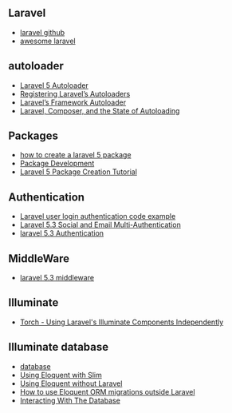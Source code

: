 Laravel 
---
- [laravel github](https://github.com/laravel/laravel)
- [awesome laravel](https://github.com/chiraggude/awesome-laravel)

autoloader
---
- [Laravel 5 Autoloader](http://alanstorm.com/laravel_5_autoloader/)
- [Registering Laravel’s Autoloaders](http://alanstorm.com/registering_laravel_autoloaders/)
- [Laravel’s Framework Autoloader](http://alanstorm.com/laravel_framework_autoloader/)
- [Laravel, Composer, and the State of Autoloading](http://alanstorm.com/series/autoloading/)

Packages
---
- [how to create a laravel 5 package](http://laraveldaily.com/how-to-create-a-laravel-5-package-in-10-easy-steps/)
- [Package Development](https://laravel.com/docs/5.3/packages)
- [Laravel 5 Package Creation Tutorial](http://kaltencoder.com/2015/07/laravel-5-package-creation-tutorial-part-1/)

Authentication
---
- [Laravel user login authentication code example](http://tutsnare.com/laravel-user-login-authentication-code-example/)
- [Laravel 5.3 Social and Email Multi-Authentication](https://tuts.codingo.me/laravel-social-and-email-authentication)
- [laravel 5.3 Authentication](https://laravel.com/docs/5.3/authentication)

MiddleWare
---
- [laravel 5.3 middleware](https://laravel.com/docs/5.3/middleware)

Illuminate
---
- [Torch - Using Laravel's Illuminate Components Independently](https://github.com/mattstauffer/Torch)

Illuminate database
---
- [database](https://github.com/illuminate/database)
- [Using Eloquent with Slim](https://www.slimframework.com/docs/cookbook/database-eloquent.html)
- [Using Eloquent without Laravel](https://jenssegers.com/index.php/53/using-eloquent-without-laravel)
- [How to use Eloquent ORM migrations outside Laravel](https://siipo.la/blog/how-to-use-eloquent-orm-migrations-outside-laravel)
- [Interacting With The Database](http://docs.whmcs.com/Interacting_With_The_Database)
